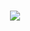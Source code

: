 <h1 align="center">
  <a href="https://git.io/typing-svg">
    <img src="https://readme-typing-svg.herokuapp.com/?lines=Hello,+There!+👋;This+is+Nihal....;Nice+to+meet+you!&center=true&size=30">
  </a>
</h1>
